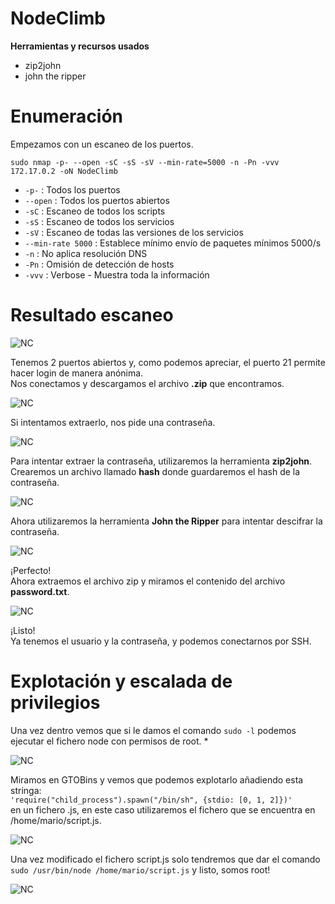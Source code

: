 # NodeClimb  
**Herramientas y recursos usados**  
- zip2john
- john the ripper


# Enumeración

Empezamos con un escaneo de los puertos.

`sudo nmap -p- --open -sC -sS -sV --min-rate=5000 -n -Pn -vvv 172.17.0.2 -oN NodeClimb`  

- `-p-` : Todos los puertos
- `--open` : Todos los puertos abiertos
- `-sC` : Escaneo de todos los scripts
- `-sS` : Escaneo de todos los servicios
- `-sV` : Escaneo de todas las versiones de los servicios
- `--min-rate 5000` : Establece mínimo envío de paquetes mínimos 5000/s
- `-n` : No aplica resolución DNS
- `-Pn` : Omisión de detección de hosts
- `-vvv` : Verbose - Muestra toda la información

# Resultado escaneo  

![NC](https://github.com/giustiand/DockerLabs-Writeups/blob/main/F%C3%A1cil/images/NodeClimb/NC_1.jpg)       

Tenemos 2 puertos abiertos y, como podemos apreciar, el puerto 21 permite hacer login de manera anónima.    
Nos conectamos y descargamos el archivo **.zip** que encontramos.  

![NC](https://github.com/giustiand/DockerLabs-Writeups/blob/main/F%C3%A1cil/images/NodeClimb/NC_2.jpg)     

Si intentamos extraerlo, nos pide una contraseña.  

![NC](https://github.com/giustiand/DockerLabs-Writeups/blob/main/F%C3%A1cil/images/NodeClimb/NC_3.jpg)       

Para intentar extraer la contraseña, utilizaremos la herramienta **zip2john**.    
Crearemos un archivo llamado **hash** donde guardaremos el hash de la contraseña.  

![NC](https://github.com/giustiand/DockerLabs-Writeups/blob/main/F%C3%A1cil/images/NodeClimb/NC_4.jpg)        

Ahora utilizaremos la herramienta **John the Ripper** para intentar descifrar la contraseña.  

![NC](https://github.com/giustiand/DockerLabs-Writeups/blob/main/F%C3%A1cil/images/NodeClimb/NC_5.jpg)       

¡Perfecto!  
Ahora extraemos el archivo zip y miramos el contenido del archivo **password.txt**.  

![NC](https://github.com/giustiand/DockerLabs-Writeups/blob/main/F%C3%A1cil/images/NodeClimb/NC_6.jpg)       

¡Listo!   
Ya tenemos el usuario y la contraseña, y podemos conectarnos por SSH.  

# Explotación y escalada de privilegios   

Una vez dentro vemos que si le damos el comando `sudo -l` podemos ejecutar el fichero node con permisos de root.  *

![NC](https://github.com/giustiand/DockerLabs-Writeups/blob/main/F%C3%A1cil/images/NodeClimb/NC_7.jpg)     

Miramos en GTOBins y vemos que podemos explotarlo añadiendo esta stringa:  
`'require("child_process").spawn("/bin/sh", {stdio: [0, 1, 2]})'`  
en un fichero .js, en este caso utilizaremos el fichero que se encuentra en /home/mario/script.js.   

![NC](https://github.com/giustiand/DockerLabs-Writeups/blob/main/F%C3%A1cil/images/NodeClimb/NC_8.jpg)          

Una vez modificado el fichero script.js solo tendremos que dar el comando `sudo /usr/bin/node /home/mario/script.js`  y listo, somos root!  

![NC](https://github.com/giustiand/DockerLabs-Writeups/blob/main/F%C3%A1cil/images/NodeClimb/NC_9.jpg)      
